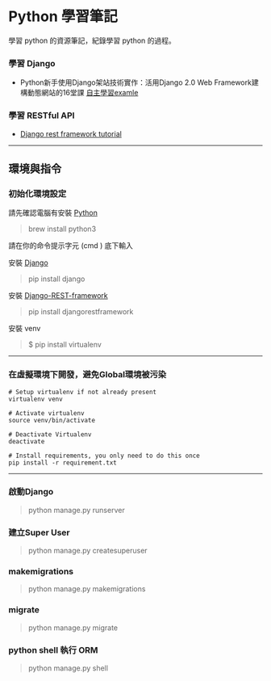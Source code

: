 # Python 學習筆記
學習 python 的資源筆記，紀錄學習 python 的過程。

### 學習 Django
- Python新手使用Django架站技術實作：活用Django 2.0 Web Framework建構動態網站的16堂課
[自主學習examle](https://github.com/justin3737/learn_python/tree/master/book_django_2_web_framewoek)

### 學習 RESTful API
- [Django rest framework tutorial](https://github.com/twtrubiks/django-rest-framework-tutorial/)


---
## 環境與指令
### 初始化環境設定
請先確認電腦有安裝 [Python](https://www.python.org/)
> brew install python3

請在你的命令提示字元 (cmd ) 底下輸入

安裝 [Django](https://github.com/django/django)

>pip install django

安裝 [Django-REST-framework](http://www.django-rest-framework.org/)
>pip install djangorestframework

安裝 venv
> $ pip install virtualenv
---
### 在虛擬環境下開發，避免Global環境被污染

```
# Setup virtualenv if not already present
virtualenv venv

# Activate virtualenv
source venv/bin/activate

# Deactivate Virtualenv
deactivate

# Install requirements, you only need to do this once
pip install -r requirement.txt

```
---
### 啟動Django
> python manage.py runserver

### 建立Super User
> python manage.py createsuperuser

### makemigrations
> python manage.py makemigrations

### migrate
> python manage.py migrate

### python shell 執行 ORM
> python manage.py shell
